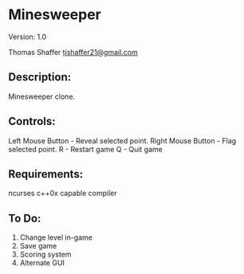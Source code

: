 Minesweeper
===========
Version: 1.0

Thomas Shaffer <tjshaffer21@gmail.com>

Description:
------------
Minesweeper clone.

Controls:
---------
Left Mouse Button  - Reveal selected point.
Right Mouse Button - Flag selected point.
R - Restart game
Q - Quit game

Requirements:
-------------
ncurses
c++0x capable compiler

To Do:
------
01. Change level in-game
02. Save game
03. Scoring system
04. Alternate GUI

